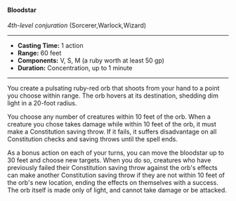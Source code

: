 #### Bloodstar
*4th-level conjuration* (Sorcerer,Warlock,Wizard)
___
- **Casting Time:** 1 action
- **Range:** 60 feet
- **Components:** V, S, M (a ruby worth at least 50 gp)
- **Duration:** Concentration, up to 1 minute
---
You create a pulsating ruby-red orb that shoots from your hand to a point you choose within range. The orb hovers at its destination, shedding dim light in a 20-foot radius.

You choose any number of creatures within 10 feet of the orb. When a creature you chose takes damage while within 10 feet of the orb, it must make a Constitution saving throw. If it fails, it suffers disadvantage on all Constitution checks and saving throws until the spell ends.

As a bonus action on each of your turns, you can move the bloodstar up to 30 feet and choose new targets. When you do so, creatures who have previously failed their Constitution saving throw against the orb's effects can make another Constitution saving throw if they are not within 10 feet of the orb's new location, ending the effects on themselves with a success. The orb itself is made only of light, and cannot take damage or be attacked.
